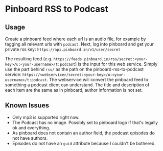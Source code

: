 # Pinboard RSS to Podcast

## Usage

Create a pinboard feed where each url is an audio file, for example by tagging all relevant urls with `podcast`.
Next, log into pinboard and get your private rss key: `https://api.pinboard.in/v1/user/secret`

The resulting feed (e.g. `https://feeds.pinboard.in/rss/secret:<your-key>/u:<your-username>/t:podcast`) is the input for this web service.
Simply use the part behind `rss/` as the path on the pinboard-rss-to-podcast service:
`https://<webservice>/secret:<your-key>/u:<your-username>/t:podcast`.
The webservice will convert the pinboard feed to something a podcast client can understand.
The title and description of each item are the same as in pinboard, author information is not set.

## Known Issues

- Only mp3 is supported right now.
- The Podcast has no image. Possibly set to pinboard logo if that's legally ok and everything.
- As pinboard does not contain an author field, the podcast episodes do not have authors.
- Episodes do not have an `guid` attribute because I couldn't be bothered.
